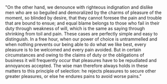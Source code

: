 "On the other hand, we denounce with righteous indignation and dislike men who are so beguiled and demoralized by the charms
of pleasure of the moment, so blinded by desire, that they cannot foresee the pain and trouble that are bound to ensue; and equal 
blame belongs to those who fail in their duty through weakness of will, which is the same as saying through shrinking from toil 
and pain. These cases are perfectly simple and easy to distinguish. In a free hour, when our power of choice is untrammelled and 
when nothing prevents our being able to do what we like best, every pleasure is to be welcomed and every pain avoided. But in 
certain circumstances and owing to the claims of duty or the obligations of business it will frequently occur that pleasures have to 
be repudiated and annoyances accepted. The wise man therefore always holds in these matters to this principle of selection: he 
rejects pleasures to secure other greater pleasures, or else he endures pains to avoid worse pains."